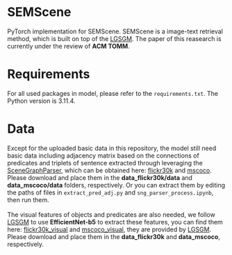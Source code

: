 # SEMScene
PyTorch implementation for SEMScene. SEMScene is a image-text retrieval method, which is built on top of the [LGSGM](https://github.com/m2man/LGSGM). The paper of this reasearch is currently under the review of **ACM TOMM**.
# Requirements
For all used packages in model, please refer to the ```requirements.txt```. The Python version is 3.11.4.
# Data 
Except for the uploaded basic data in this repository, the model still need basic data including adjacency matrix based on the connections of predicates and triplets of sentence extracted through leveraging the [SceneGraphParser](https://github.com/vacancy/SceneGraphParser), which can be obtained here: [flickr30k](https://drive.google.com/drive/folders/1W02ub0UtV6wE41v59qa9pfxArKGIMtvv?usp=drive_link) and [mscoco](https://drive.google.com/drive/folders/1c0NpqlR0PypWO2JT3FnRrvKDfZa5M0Wm?usp=drive_link). Please download and place them in the **data_flickr30k/data** and **data_mscoco/data** folders, respectively. Or you can extract them by editing the paths of files in ```extract_pred_adj.py``` and ```sng_parser_process.ipynb```, then run them. <br/><br/>
The visual features of objects and predicates are also needed, we follow [LGSGM](https://github.com/m2man/LGSGM) to use **EfficientNet-b5** to extract these features, you can find them here: [flickr30k_visual](https://drive.google.com/drive/folders/1IvlmTZ9wUpOVIr9MzPgWZB5aYTaTD0jn) and [mscoco_visual](https://drive.google.com/drive/folders/1Q1Msy6kV0pzZ7uxrDjDQW34Ta9CucI4i), they are provided by [LGSGM](https://github.com/m2man/LGSGM). Please download and place them in the **data_flickr30k** and **data_mscoco**, respectively.
